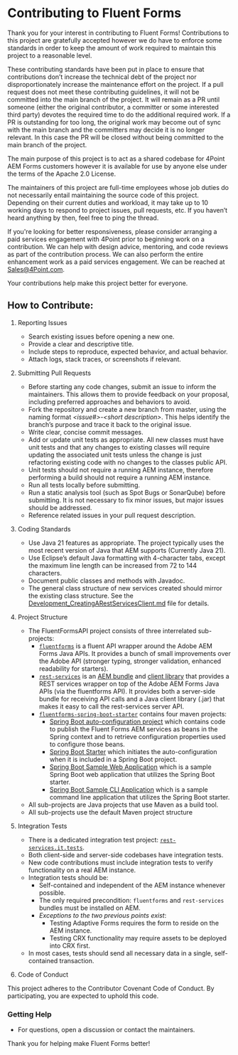 # Contributing to Fluent Forms

Thank you for your interest in contributing to Fluent Forms! 
Contributions to this project are gratefully accepted however we do have to enforce some standards in order to keep the 
amount of work required to maintain this project to a reasonable level.

These contributing standards have been put in place to ensure that contributions don’t increase the technical debt of the project nor disproportionately increase the maintenance effort on the project.  If a pull request does not meet these contributing guidelines, it will not be committed into the main branch of the project.  It will remain as a PR until someone (either the original contributor, a committer or some interested third party) devotes the required time to do the additional required work. If a PR is outstanding for too long, the original work may become out of sync with the main branch and the committers may decide it is no longer relevant.  In this case the PR will be closed without being committed to the main branch of the project.

The main purpose of this project is to act as a shared codebase for 4Point AEM Forms customers however it is available for use
by anyone else under the terms of the Apache 2.0 License. 

The maintainers of this project are full-time employees whose job duties do not necessarily entail maintaining the source code
of this project.  Depending on their current duties and workload, it may take up to 10 working days to respond to project issues, pull requests, etc.  If you haven’t heard anything by then, feel free to ping the thread.

If you're looking for better responsiveness, please consider arranging a paid services engagement with 4Point prior to beginning work on a contribution.  We can help with design advice, mentoring, and code reviews as part of the contribution process.  We can also perform the entire enhancement work as a paid services engagement.  We can be reached at [Sales@4Point.com](mailto:sales@4point.com).

Your contributions help make this project better for everyone.

## How to Contribute:

1. Reporting Issues

	* Search existing issues before opening a new one.  
	* Provide a clear and descriptive title.  
	* Include steps to reproduce, expected behavior, and actual behavior.  
	* Attach logs, stack traces, or screenshots if relevant.  

2. Submitting Pull Requests

	* Before starting any code changes, submit an issue to inform the maintainers. This allows them to provide feedback on your proposal, including preferred approaches and behaviors to avoid.
	* Fork the repository and create a new branch from master, using the naming format _\<issue#>_-_\<short description\>_. This helps identify the branch’s purpose and trace it back to the original issue.
	* Write clear, concise commit messages.  
	* Add or update unit tests as appropriate.  All new classes must have unit tests and that any changes to existing classes will require updating the associated unit tests unless the change is just refactoring existing code with no changes to the classes public API.
	* Unit tests should not require a running AEM instance, therefore performing a build should not require a running AEM instance.  
	* Run all tests locally before submitting.
	* Run a static analysis tool (such as Spot Bugs or SonarQube) before submitting.  It is not necessary to fix minor issues, but major issues should be addressed.
	* Reference related issues in your pull request description.

3. Coding Standards

	* Use Java 21 features as appropriate.  The project typically uses the most recent version of Java that AEM supports (Currently Java 21). 
	* Use Eclipse’s default Java formatting with 4-character tabs, except the maximum line length can be increased from 72 to 144 characters. 
	* Document public classes and methods with Javadoc.
	* The general class structure of new services created should mirror the existing class structure.  See the [Development_CreatingARestServicesClient.md](Development_CreatingARestServicesClient.md) file for details.

4. Project Structure

	*  The FluentFormsAPI project consists of three interrelated sub-projects:
		*  [`fluentforms`](https://github.com/4PointSolutions/FluentFormsAPI/tree/master/fluentforms) is a fluent API wrapper around the Adobe AEM Forms Java APIs.  It provides a bunch of small improvements over the Adobe API (stronger typing, stronger validation, enhanced readability for starters).
		* [`rest-services`](https://github.com/4PointSolutions/FluentFormsAPI/tree/master/rest-services) is an [AEM bundle](https://github.com/4PointSolutions/FluentFormsAPI/tree/master/rest-services/rest-services.server) and [client library](https://github.com/4PointSolutions/FluentFormsAPI/tree/master/rest-services/rest-services.client) that provides a REST services wrapper on top of the Adobe AEM Forms Java APIs (via the fluentforms API).  It provides both a  server-side bundle for receiving API calls and a Java client library (.jar) that makes it easy to call the rest-services server API.
		* [`fluentforms-spring-boot-starter`](https://github.com/4PointSolutions/FluentFormsAPI/tree/master/spring) contains four maven projects:
			*  [Spring Boot auto-configuration project](https://github.com/4PointSolutions/FluentFormsAPI/tree/master/spring/fluentforms-spring-boot-autoconfigure) which 
contains code to publish the Fluent Forms AEM services as beans in the Spring context and to 
retrieve configuration properties used to configure those beans.
			*  [Spring Boot Starter](https://github.com/4PointSolutions/FluentFormsAPI/tree/master/spring/fluentforms-spring-boot-starter) which initiates the auto-configuration when it is included in a Spring Boot project.
			* [Spring Boot Sample Web Application](https://github.com/4PointSolutions/FluentFormsAPI/tree/master/spring/fluentforms-sample-web-app) which is a sample Spring Boot web application that utilizes the Spring Boot starter.
			*  [Spring Boot Sample CLI Application](https://github.com/4PointSolutions/FluentFormsAPI/tree/master/spring/fluentforms-sample-cli-app) which is a sample command line application that utilizes the Spring Boot starter.
	*  All sub-projects are Java projects that use Maven as a build tool.  
	*  All sub-projects use the default Maven project structure  

5. Integration Tests

	* There is a dedicated integration test project: [`rest-services.it.tests`](https://github.com/4PointSolutions/FluentFormsAPI/tree/master/rest-services/it.tests).
	* Both client-side and server-side codebases have integration tests.
	* New code contributions must include integration tests to verify functionality on a real AEM instance.
	* Integration tests should be:
		* Self-contained and independent of the AEM instance whenever possible.
		* The only required precondition: `fluentforms` and `rest-services` bundles must be installed on AEM.
		* _Exceptions to the two previous points exist_:
			* Testing Adaptive Forms requires the form to reside on the AEM instance.
			* Testing CRX functionality may require assets to be deployed into CRX first.
	* In most cases, tests should send all necessary data in a single, self-contained transaction.

6. Code of Conduct

This project adheres to the Contributor Covenant Code of Conduct. By participating, you are expected to uphold this code.

### Getting Help

* For questions, open a discussion or contact the maintainers.

Thank you for helping make Fluent Forms better!
